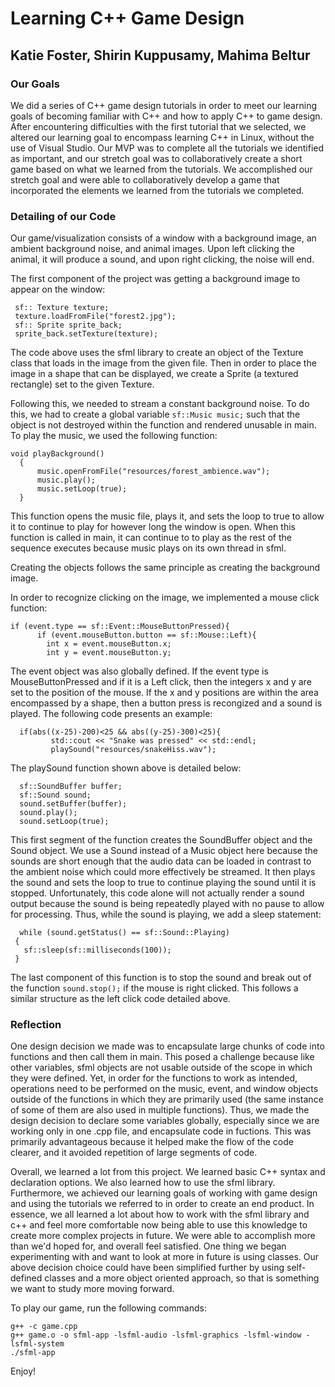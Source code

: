 # Learning C++ Game Design

## Katie Foster, Shirin Kuppusamy, Mahima Beltur

### Our Goals

We did a series of C++ game design tutorials in order to meet our learning goals of becoming familiar with C++ and how to apply C++ to game design. After encountering difficulties with the first tutorial that we selected, we altered our learning goal to encompass learning C++ in Linux, without the use of Visual Studio. Our MVP was to complete all the tutorials we identified as important, and our stretch goal was to collaboratively create a short game based on what we learned from the tutorials. We accomplished our stretch goal and were able to collaboratively develop a game that incorporated the elements we learned from the tutorials we completed. 

### Detailing of our Code
Our game/visualization consists of a window with a background image, an ambient background noise, and animal images. Upon left clicking the animal, it will produce a sound, and upon right clicking, the noise will end. 

The first component of the project was getting a background image to appear on the window:

 ``` 
  sf:: Texture texture;
  texture.loadFromFile("forest2.jpg");
  sf:: Sprite sprite_back;
  sprite_back.setTexture(texture);
 ```
    
The code above uses the sfml library to create an object of the Texture class that loads in the image from the given file. Then in order to place the image in a shape that can be displayed, we create a Sprite (a textured rectangle) set to the given Texture.

Following this, we needed to stream a constant background noise. To do this, we had to create a global variable 
```sf::Music music;``` such that the object is not destroyed within the function and rendered unusable in main. To play the music, we used the following function:
```
void playBackground()
  {
      music.openFromFile("resources/forest_ambience.wav");
      music.play();
      music.setLoop(true);
  }
  ```
This function opens the music file, plays it, and sets the loop to true to allow it to continue to play for however long the window is open. When this function is called in main, it can continue to to play as the rest of the sequence executes because music plays on its own thread in sfml. 

Creating the objects follows the same principle as creating the background image.

In order to recognize clicking on the image, we implemented a mouse click function:

```
if (event.type == sf::Event::MouseButtonPressed){
      if (event.mouseButton.button == sf::Mouse::Left){
        int x = event.mouseButton.x;
        int y = event.mouseButton.y;
 ```
 The event object was also globally defined. If the event type is MouseButtonPressed and if it is a Left click, then the integers x and y are set to the position of the mouse. If the x and y positions are within the area encompassed by a shape, then a button press is recongized and a sound is played. The following code presents an example:
 
 ```
   if(abs((x-25)-200)<25 && abs((y-25)-300)<25){
          std::cout << "Snake was pressed" << std::endl;
          playSound("resources/snakeHiss.wav");
 ```
 The playSound function shown above is detailed below:
 
```
  sf::SoundBuffer buffer;
  sf::Sound sound;
  sound.setBuffer(buffer);
  sound.play();
  sound.setLoop(true);
 ```
 This first segment of the function creates the SoundBuffer object and the Sound object. We use a Sound instead of a Music object here because the sounds are short enough that the audio data can be loaded in contrast to the ambient noise which could more effectively be streamed. It then plays the sound and sets the loop to true to continue playing the sound until it is stopped. Unfortunately, this code alone will not actually render a sound output because the sound is being repeatedly played with no pause to allow for processing. Thus, while the sound is playing, we add a sleep statement:
 
 ```
   while (sound.getStatus() == sf::Sound::Playing)
  {
    sf::sleep(sf::milliseconds(100));
  }
  ```
The last component of this function is to stop the sound and break out of the function ```sound.stop();``` if the mouse is right clicked. This follows a similar structure as the left click code detailed above.

### Reflection
One design decision we made was to encapsulate large chunks of code into functions and then call them in main. This posed a challenge because like other variables, sfml objects are not usable outside of the scope in which they were defined. Yet, in order for the functions to work as intended, operations need to be performed on the music, event, and window objects outside of the functions in which they are primarily used (the same instance of some of them are also used in multiple functions). Thus, we made the design decision to declare some variables globally, especially since we are working only in one .cpp file, and encapsulate code in fuctions. This was primarily advantageous because it helped make the flow of the code clearer, and it avoided repetition of large segments of code. 

Overall, we learned a lot from this project. We learned basic C++ syntax and declaration options. We also learned how to use the sfml library. Furthermore, we achieved our learning goals of working with game design and using the tutorials we referred to in order to create an end product. In essence, we all learned a lot about how to work with the sfml library and c++ and feel more comfortable now being able to use this knowledge to create more complex projects in future. We were able to accomplish more than we'd hoped for, and overall feel satisfied. One thing we began experimenting with and want to look at more in future is using classes. Our above decision choice could have been simplified further by using self-defined classes and a more object oriented approach, so that is something we want to study more moving forward.

To play our game, run the following commands:
```
g++ -c game.cpp
g++ game.o -o sfml-app -lsfml-audio -lsfml-graphics -lsfml-window -lsfml-system
./sfml-app
```
Enjoy!


  

